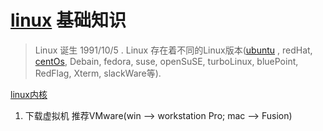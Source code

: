 # [linux](www.linux.org) 基础知识

> Linux 诞生 1991/10/5 . Linux 存在着不同的Linux版本([ubuntu](http://www.ubuntu.org.cn/download/desktop) , redHat, [centOs](www.centos.org), Debain, fedora, suse, openSuSE, turboLinux, bluePoint, RedFlag, Xterm, slackWare等).

[linux内核](www.kernel.org)

1. 下载虚拟机 推荐VMware(win --> workstation Pro; mac --> Fusion) 
